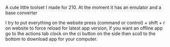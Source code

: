 A cute little toolset I made for 210. At the moment it has an emulator and a base converter

I try to put everything on the website press (command or control) + shift + r on website to force reload for latest app version, if you want an offline app go to the actions tab clock on the ci button on the side then scoll to the bottom to download app for your computer.
